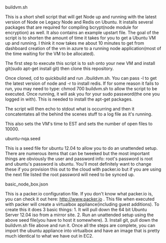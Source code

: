 buildvm.sh

This is a short shell script that will get Node up and running with the latest version of Node oe Legacy Node and Redis on Ubuntu.  It installs several packages that are required for compiling bcrypt(node module for encryption) as well.  It also contains an example upstart file.  The goal of the script is to shorten the amount of time it takes for you to get a Ubuntu VM up and running.  I think it now takes me about 10 minutes to get from dashboard creation of the vm in azure to a running node application(most of the time waiting for the VM to be allocated). 

The first step to execute this script is to ssh onto your new VM and install git(sudo apt-get install git) then clone this repository. 

Once cloned, cd to quickbuild and run ./buildvm.sh.  You can pass -l to get the latest version of node and -r to install redis.  If for some reason it fails to run, you may need to type: chmod 700 buildvm.sh  to allow the script to be executed.  Once running, it will ask you for your sudo password(the one you logged in with).  This is needed to install the apt-get packages.

The script will then echo to stdout what is occurring and then it concatentates all the behind the scenes stuff to a log file as it's running.  

This also sets the VM's time to EST and sets the number of open files to 10000.  

ubuntu-nqa.seed

This is a seed file for ubuntu 12.04 to allow you to do an unattended setup.  There are numerous items that can be tweeked but the most important things are obviously the user and password info:  root's password is root and ubuntu's password is ubuntu.  You'll most definitely want to change these if you provision this out to the cloud with packer.io but if you are using the next file listed the root password will need to be synced up.

basic_node_box.json

This is a packer.io configuration file.  If you don't know what packer.io is, you can check it out here: http://www.packer.io .  This file when executed with packer will create a virtualbox appliance(including guest additions).  To create this it does 3 basic things: 1. It will pull down the 64 bit Ubuntu Server 12.04 iso from a mirror site.  2. Run an unattended setup using the above seed file(you have to host it somewhere). 3. Install git, pull down the buildvm.sh file above and run it.  Once all the steps are complete, you can import the ubuntu appliance into virtualbox and have an image that is pretty much identical to what we have out in EC2. 


